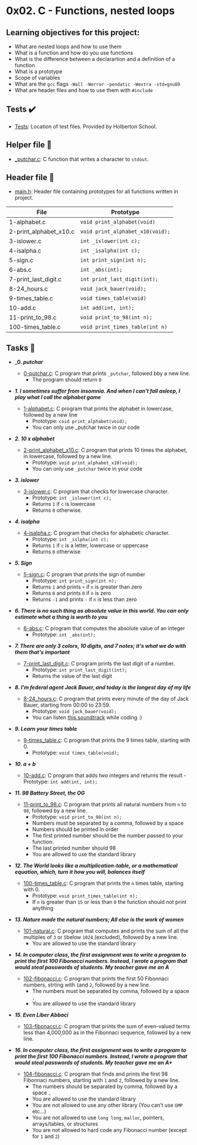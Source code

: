 # 0x02. C - Functions, nested loops

## Learning objectives for this project:

- What are nested loops and how to use them
- What is a function and how do you use functions
- What is the difference between a declarartion and a definition of a function
- What is a prototype
- Scope of variables
- What are the `gcc` flags `-Wall -Werror -pendatic -Wextra -std=gnu89`	
- What are header files and how to use them with `#include`

## Tests :heavy_check_mark:
- [Tests](./tests): Location of test files. Provided by Holberton School.

## Helper file :raised_hands:
- [_putchar.c](./_putchar.c): C function that writes a character to `stdout`.

## Header file :file_folder:
- [main.h](./main.h): Header file containing prototypes for all functions written in project.

| File				| Prototype			   |
| -----------------------------	| -------------------------------- |
| 1-alphabet.c			| `void print_alphabet(void)`	   |
| 2-print_alphabet_x10.c	| `void print_alphabet_x10(void);` |
| 3-islower.c            	| `int _islower(int c);`           |
| 4-isalpha.c           	| `int _isalpha(int c);`           |
| 5-sign.c               	| `int print_sign(int n);`         |
| 6-abs.c                	| `int _abs(int);`                 |
| 7-print_last_digit.c   	| `int print_last_digit(int);`     |
| 8-24_hours.c           	| `void jack_bauer(void);`         |
| 9-times_table.c        	| `void times_table(void)`         |
| 10-add.c               	| `int add(int, int);`             |
| 11-print_to_98.c       	| `void print_to_98(int n);`       |
| 100-times_table.c      	| `void print_times_table(int n)`  |

## Tasks :page_with_curl:
- **_0. _putchar_**
	- [0-putchar.c](./0-putchar.c): C program that prints `_putchar`, followed bby a new line.
		- The program should return `0`

- **_1. I sometimes suffer from insomnia. And when I can't fall asleep, I play what I call the alphabet game_**
	- [1-alphabet.c](./1-alphabet.c): C program that prints the alphabet in lowercase, followed by a new line
		- Prototype: `coid print_alphabet(void);`
		- You can only use _putchar twice in our code

- **_2. 10 x alphabet_**
	- [2-print_alphabet_x10.c](./2-print_alphabet_x10.c): C program that prints 10 times the alphabet, in lowercase, followed by a new line.
		- Prototype: `void print_alphabet_x10(void);`
		- You can only use `_putchar` twice in your code

- **_3. islower_**
	- [3-islower.c](./3-islower.c): C program that checks for lowercase character.
		- Prototype: `int _islower(int c);`
		- Returns `1` if `c` is lowercase
		- Returns `0` otherwise.

- **_4. isalpha_**
	- [4-isalpha.c](./4-isalpha.c): C program that checks for alphabetic character.
		- Prototype: `int _islpha(int c);`
		- Returns `1` if `c` is a letter, lowercase or uppercase
		- Returns `0` otherwise

- **_5. Sign_**
	- [5-sign.c](./5-sign.c): C program that prints the sign of number
		- Prototype: `int print_sign(int n);`
		- Returns `1` and prints `+` if `n` is greater than zero
		- Returns `0` and prints `0` if `n` is zero
		- Returns `-1` and prints `-` if `n` is less than zero

- **_6. There is no such thing as absolute value in this world. You can only estimate what a thing is worth to you_**
	- [6-abs.c](./6-abs.c): C program that computes the absolute value of an integer
		- Prototype: `int _abs(int);`

- **_7. There are only 3 colors, 10 digits, and 7 notes; it's what we do with them that's important_**
	- [7-print_last_digit.c](./7-print_last_digit.c): C program prints the last digit of a number.
		- Prototype: `int print_last_digit(int);`
		- Returns the value of the last digit

- **_8. I'm federal agent Jack Bauer, and today is the longest day of my life_**
	- [8-24_hours.c](./8-24_hours.c): C program that prints every minute of the day of Jack Bauer, starting from 00:00 to 23:59.
		- Prototype: `void jack_bauer(void);`
		- You can listen [this soundtrack](https://www.youtube.com/watch?v=btAfXqgMkPs) while coding :)

- **_9. Learn your times table_**
	- [9-times_table.c](./9-times_table.c): C program that prints the 9 times table, starting with 0.
		- Prototype: `void times_table(void);`

- **_10. a + b_**
	- [10-add.c](./10-add.c): C program that adds two integers and returns the result
				  - Prototype: `int add(int, int);`

- **_11. 98 Battery Street, the OG_**
	- [11-print_to_98.c](./11-print_to_98.c): C program that prints all natural numbers from `n` to `98`, followed by a new line.
		- Prototype: `void print_to_98(int n);`
		- Numbers must be separated by a comma, followed by a space
		- Numbers should be printed in order
		- The first printed number should be the number passed to your function.
		- The last printed number should 98
		- You are allowed to use the standard library

- **_12. The World looks like a multiplication-table, or a mathematical equation, which, turn it how you will, balances itself_**
	- [100-times_table.c](./100-times_table.c): C program that prints the `n` times table, starting with 0.
		- Prototype: `void print_times_table(int n);`
		- If `n` is greater than `15` or less than `0` the function should not print anything

- **_13. Nature made the natural numbers; All else is the work of women_**
	- [101-natural.c](./101-natural.c): C program that computes and prints the sum of all the multiples of `3` or `5`below `1024` (excluded), followed by a new line.
		- You are allowed to use the standard library

- **_14. In computer class, the first assignment was to write a program to print the first 100 Fibonacci numbers. Instead, I wrote a program that would steal passwords of students. My teacher gave me an A_**
	- [102-fibonacci.c](./102-fibonacci.c): C program that prints the first 50 Fibonnaci numbers, strting with `1`and `2`, followed by a new line.
		- The numbers must be separated by comma, followed by a space `, `
		- You are allowed to use the standard library

- **_15. Even Liber Abbaci_**
	- [103-fibonacci.c](./103-fibonacci.c): C program that prints the sum of even-valued terms less than 4,000,000 as in the Fibonnaci sequence, followed by a new line.

- **_16. In computer class, the first assignment was to write a program to print the first 100 Fibonacci numbers. Instead, I wrote a program that would steal passwords of students. My teacher gave me an A+_**
	- [104-fibonacci.c](./104-fibonacci.c): C program that finds and prints the first 98 Fibonnaci numbers, starting with `1` and `2`, followed by a new line.
		- The numbers should be separated by comma, followed by a space `, `
		- You are allowed to use the standard library
		- You are not allowed to use any other library (You can’t use `GMP` etc…)
		- You are not allowed to use `long long`, `malloc`, pointers, arrays/tables, or structures
		- You are not allowed to hard code any Fibonacci number (except for `1` and `2`)
